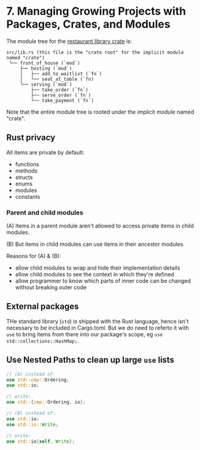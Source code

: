 # 7. Managing Growing Projects with Packages, Crates, and Modules

The module tree for the [restaurant library crate](./libs/restaurant/) is:

```
src/lib.rs (this file is the "crate root" for the implicit module named "crate")
 └── front_of_house (`mod`)
     ├── hosting (`mod`)
     │   ├── add_to_waitlist (`fn`)
     │   └── seat_at_table (`fn)
     └── serving (`mod`)
         ├── take_order (`fn`)
         ├── serve_order (`fn`)
         └── take_payment (`fn`)
```

Note that the entire module tree is rooted under the implicit module named "crate".

## Rust privacy

All items are private by default:

- functions
- methods
- structs
- enums
- modules
- constants

### Parent and child modules

(A) Items in a parent module aren't allowed to access private items in child modules.

(B) But items in child modules can use items in their ancestor modules.

Reasons for (A) & (B):

- allow child modules to wrap and hide their implementation details
- allow child modules to see the context in which they're defined
- allow programmer to know which parts of inner code can be changed without breaking outer code

## External packages

THe standard library (`std`) is shipped with the Rust language, hence isn't necessary to be included in Cargo.toml. But we do need to referto it with `use` to bring items from there into our package's scope, eg `use std::collections::HashMap;`.

## Use Nested Paths to clean up large `use` lists

```rust
// (A) instead of:
use std::cmp::Ordering;
use std::io;

// write:
use std::{cmp::Ordering, io};

// (B) instead of:
use std::io;
use std::io::Write;

// write:
use std::io{self, Write};
```
